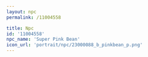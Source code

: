 ```yaml
---
layout: npc
permalink: /11004558

title: Npc
id: '11004558'
npc_name: 'Super Pink Bean'
icon_url: 'portrait/npc/23000088_b_pinkbean_p.png'
---
```

